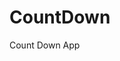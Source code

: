 # CountDown
 Count Down App
     
            
                                                           
                                                                          
                                                                        
                                                                  
                                                      
                                     
                      
                   
    
 
   
